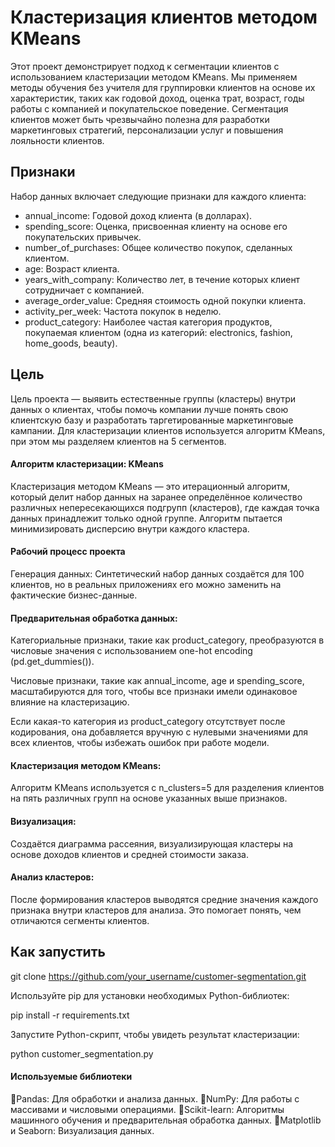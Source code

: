 # Кластеризация клиентов методом KMeans

Этот проект демонстрирует подход к сегментации клиентов с использованием кластеризации методом KMeans. Мы применяем методы обучения без учителя для группировки клиентов на основе их характеристик, таких как годовой доход, оценка трат, возраст, годы работы с компанией и покупательское поведение. Сегментация клиентов может быть чрезвычайно полезна для разработки маркетинговых стратегий, персонализации услуг и повышения лояльности клиентов.

## Признаки

Набор данных включает следующие признаки для каждого клиента:

- annual_income: Годовой доход клиента (в долларах).
- spending_score: Оценка, присвоенная клиенту на основе его покупательских привычек.
- number_of_purchases: Общее количество покупок, сделанных клиентом.
- age: Возраст клиента.
- years_with_company: Количество лет, в течение которых клиент сотрудничает с компанией.
- average_order_value: Средняя стоимость одной покупки клиента.
- activity_per_week: Частота покупок в неделю.
- product_category: Наиболее частая категория продуктов, покупаемая клиентом (одна из категорий: electronics, fashion, home_goods, beauty).

## Цель

Цель проекта — выявить естественные группы (кластеры) внутри данных о клиентах, чтобы помочь компании лучше понять свою клиентскую базу и разработать таргетированные маркетинговые кампании. Для кластеризации клиентов используется алгоритм KMeans, при этом мы разделяем клиентов на 5 сегментов.

#### Алгоритм кластеризации: KMeans

Кластеризация методом KMeans — это итерационный алгоритм, который делит набор данных на заранее определённое количество различных непересекающихся подгрупп (кластеров), где каждая точка данных принадлежит только одной группе. Алгоритм пытается минимизировать дисперсию внутри каждого кластера.

#### Рабочий процесс проекта

Генерация данных: Синтетический набор данных создаётся для 100 клиентов, но в реальных приложениях его можно заменить на фактические бизнес-данные.

#### Предварительная обработка данных:

Категориальные признаки, такие как product_category, преобразуются в числовые значения с использованием one-hot encoding (pd.get_dummies()).


Числовые признаки, такие как annual_income, age и spending_score, масштабируются для того, чтобы все признаки имели одинаковое влияние на кластеризацию.


Если какая-то категория из product_category отсутствует после кодирования, она добавляется вручную с нулевыми значениями для всех клиентов, чтобы избежать ошибок при работе модели.


#### Кластеризация методом KMeans:

Алгоритм KMeans используется с n_clusters=5 для разделения клиентов на пять различных групп на основе указанных выше признаков.

#### Визуализация:

Создаётся диаграмма рассеяния, визуализирующая кластеры на основе доходов клиентов и средней стоимости заказа.

#### Анализ кластеров:

После формирования кластеров выводятся средние значения каждого признака внутри кластеров для анализа. Это помогает понять, чем отличаются сегменты клиентов.

## Как запустить


git clone https://github.com/your_username/customer-segmentation.git


Используйте pip для установки необходимых Python-библиотек:

pip install -r requirements.txt

Запустите Python-скрипт, чтобы увидеть результат кластеризации:

python customer_segmentation.py

#### Используемые библиотеки

Pandas: Для обработки и анализа данных.
NumPy: Для работы с массивами и числовыми операциями.
Scikit-learn: Алгоритмы машинного обучения и предварительная обработка данных.
Matplotlib и Seaborn: Визуализация данных.
